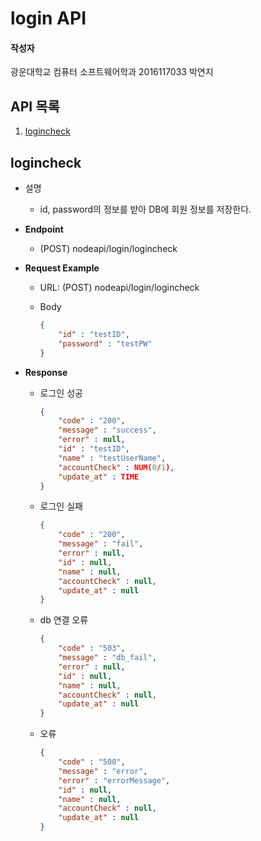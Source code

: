 # login API

#### 작성자

광운대학교 컴퓨터 소프트웨어학과 2016117033 박연지

## API 목록

1. [logincheck](#1)

<a name="1"></a>

## logincheck

- 설명

  - id,  password의 정보를 받아 DB에 회원 정보를 저장한다.

- **Endpoint**

  - (POST) nodeapi/login/logincheck

- **Request Example**

  - URL: (POST) nodeapi/login/logincheck

  - Body

    ```json
    {
        "id" : "testID",
        "password" : "testPW"
    }
    ```

    

- **Response**

  - 로그인 성공

    ```json
    {
        "code" : "200",
        "message" : "success",
        "error" : null,
        "id" : "testID",
        "name" : "testUserName",
        "accountCheck" : NUM(0/1),
        "update_at" : TIME
    }
    ```

  - 로그인 실패

    ```json
    {
        "code" : "200",
        "message" : "fail",
        "error" : null,
        "id" : null,
        "name" : null,
        "accountCheck" : null,
        "update_at" : null
    }
    ```

  - db 연결 오류

    ```json
    {
        "code" : "503",
        "message" : "db_fail",
        "error" : null,
        "id" : null,
        "name" : null,
        "accountCheck" : null,
        "update_at" : null
    }
    ```

  - 오류

    ```json
    {
        "code" : "500",
        "message" : "error",
    	"error" : "errorMessage",
        "id" : null,
        "name" : null,
        "accountCheck" : null,
        "update_at" : null
    }
    ```

